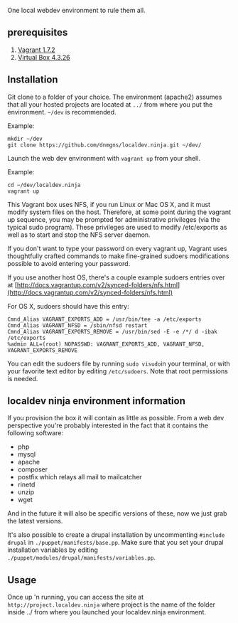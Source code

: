 One local webdev environment to rule them all.

## prerequisites
1. [Vagrant 1.7.2](https://dl.bintray.com/mitchellh/vagrant/vagrant_1.7.2.dmg)
2. [Virtual Box 4.3.26](http://download.virtualbox.org/virtualbox/4.3.26)

## Installation
Git clone to a folder of your choice. The environment (apache2) assumes that all your hosted projects are located at ```../``` from where you put the environment.
```~/dev``` is recommended.

Example:
```
mkdir ~/dev
git clone https://github.com/dnmgns/localdev.ninja.git ~/dev/
```

Launch the web dev environment with ```vagrant up``` from your shell.

Example:
```
cd ~/dev/localdev.ninja
vagrant up
```

This Vagrant box uses NFS, if you run Linux or Mac OS X, and it must modify system files on the host. Therefore, at some point during the vagrant up sequence, you may be prompted for administrative privileges (via the typical sudo program). These privileges are used to modify /etc/exports as well as to start and stop the NFS server daemon.

If you don't want to type your password on every vagrant up, Vagrant uses thoughtfully crafted commands to make fine-grained sudoers modifications possible to avoid entering your password.

If you use another host OS, there's a couple example sudoers entries over at [http://docs.vagrantup.com/v2/synced-folders/nfs.html](http://docs.vagrantup.com/v2/synced-folders/nfs.html)

For OS X, sudoers should have this entry:
```
Cmnd_Alias VAGRANT_EXPORTS_ADD = /usr/bin/tee -a /etc/exports
Cmnd_Alias VAGRANT_NFSD = /sbin/nfsd restart
Cmnd_Alias VAGRANT_EXPORTS_REMOVE = /usr/bin/sed -E -e /*/ d -ibak /etc/exports
%admin ALL=(root) NOPASSWD: VAGRANT_EXPORTS_ADD, VAGRANT_NFSD, VAGRANT_EXPORTS_REMOVE
```

You can edit the sudoers file by running ```sudo visudo```in your terminal, or with your favorite text editor by editing ```/etc/sudoers```. Note that root permissions is needed.

## localdev ninja environment information
If you provision the box it will contain as little as possible. From a web dev perspective you're probably interested in the fact that it contains the following software:
* php
* mysql
* apache
* composer
* postfix which relays all mail to mailcatcher
* rinetd
* unzip
* wget

And in the future it will also be specific versions of these, now we just grab the latest versions.

It's also possible to create a drupal installation by uncommenting ```#include drupal``` in ```./puppet/manifests/base.pp```. Make sure that you set your drupal installation variables by editing ```./puppet/modules/drupal/manifests/variables.pp```.

## Usage
Once up 'n running, you can access the site at ```http://project.localdev.ninja``` where project is the name of the folder inside ../ from where you launched your localdev.ninja environment.
